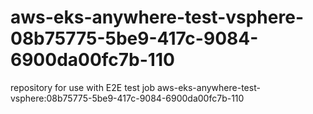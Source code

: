 # aws-eks-anywhere-test-vsphere-08b75775-5be9-417c-9084-6900da00fc7b-110
repository for use with E2E test job aws-eks-anywhere-test-vsphere:08b75775-5be9-417c-9084-6900da00fc7b-110
